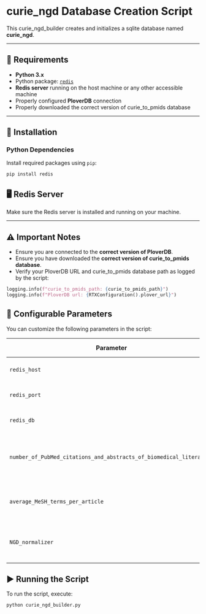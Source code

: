 # curie_ngd Database Creation Script

This curie_ngd_builder creates and initializes a sqlite database named **curie_ngd**.

---

## 📌 Requirements

- **Python 3.x**
- Python package: [`redis`](https://redis.io)
- **Redis server** running on the host machine or any other accessible machine
- Properly configured **PloverDB** connection
- Properly downloaded the correct version of curie_to_pmids database

---

## 🚀 Installation

### Python Dependencies

Install required packages using `pip`:

```bash
pip install redis
```

## 🖥️ Redis Server

Make sure the Redis server is installed and running on your machine.

---

## ⚠️ Important Notes

- Ensure you are connected to the **correct version of PloverDB**.
- Ensure you have downloaded the **correct version of curie_to_pmids database**.
- Verify your PloverDB URL and curie_to_pmids database path as logged by the script:

```python
logging.info(f"curie_to_pmids_path: {curie_to_pmids_path}")
logging.info(f"PloverDB url: {RTXConfiguration().plover_url}")
```

## 🔧 Configurable Parameters

You can customize the following parameters in the script:

| Parameter                                                             | Default Value | Description                                      |
|----------------------------------------------------------------------|---------------|--------------------------------------------------|
| `redis_host`                                                         | `'localhost'` | Redis server host address                        |
| `redis_port`                                                         | `6379`        | Redis server port number                         |
| `redis_db`                                                           | `0`           | Redis database number                            |
| `number_of_PubMed_citations_and_abstracts_of_biomedical_literature` | `3.5e+7`      | Total number of PubMed citations and abstracts   |
| `average_MeSH_terms_per_article`                                    | `20`          | Average MeSH terms per PubMed article            |
| `NGD_normalizer`                                                    | _Computed_    | Calculated as citations × average MeSH terms     |


## ▶️ Running the Script

To run the script, execute:

```bash
python curie_ngd_builder.py
